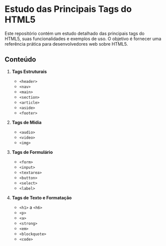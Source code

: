 # Estudo das Principais Tags do HTML5

Este repositório contém um estudo detalhado das principais tags do HTML5, suas funcionalidades e exemplos de uso. O objetivo é fornecer uma referência prática para desenvolvedores web sobre HTML5.

## Conteúdo

1. **Tags Estruturais**
   - `<header>`
   - `<nav>`
   - `<main>`
   - `<section>`
   - `<article>`
   - `<aside>`
   - `<footer>`

2. **Tags de Mídia**
   - `<audio>`
   - `<video>`
   - `<img>`
     
3. **Tags de Formulário**
   - `<form>`
   - `<input>`
   - `<textarea>`
   - `<button>`
   - `<select>`
   - `<label>`
    
4. **Tags de Texto e Formatação**
   - `<h1>` a `<h6>`
   - `<p>`
   - `<a>`
   - `<strong>`
   - `<em>`
   - `<blockquote>`
   - `<code>`


